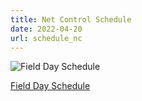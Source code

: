 ```yaml
---
title: Net Control Schedule
date: 2022-04-20
url: schedule_nc
---
```


![Field Day Schedule](https://drive.google.com/file/d/0Bw5_DUsbYPpLODV5WUJKTGZqVlk/view?usp=drivesdk&resourcekey=0-wJzS7plBEQELqBY75JVaXw)

[Field Day Schedule](https://drive.google.com/file/d/0Bw5_DUsbYPpLODV5WUJKTGZqVlk/view?usp=drivesdk&resourcekey=0-wJzS7plBEQELqBY75JVaXw)


